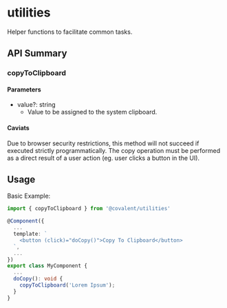 # utilities

Helper functions to facilitate common tasks.

## API Summary

### copyToClipboard

#### Parameters

+ value?: string
  + Value to be assigned to the system clipboard.

#### Caviats

Due to browser security restrictions, this method will
not succeed if executed strictly programmatically. The
copy operation must be performed as a direct result of
a user action (eg. user clicks a button in the UI). 

## Usage

Basic Example:

```typescript
import { copyToClipboard } from '@covalent/utilities'

@Component({
  ...
  template: `
    <button (click)="doCopy()">Copy To Clipboard</button>
  `,
  ...
})
export class MyComponent {
  ...
  doCopy(): void {
    copyToClipboard('Lorem Ipsum');
  }
}
```

